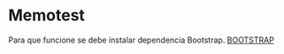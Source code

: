 # Memotest
Para que  funcione se debe instalar dependencia Bootstrap.
[BOOTSTRAP](https://getbootstrap.com/docs/4.6/getting-started/download/)